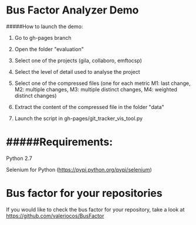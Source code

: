 Bus Factor Analyzer Demo
===========================
#####How to launch the demo:

1) Go to gh-pages branch

2) Open the folder "evaluation"

3) Select one of the projects (gila, collaboro, emftocsp)

4) Select the level of detail used to analyse the project

5) Select one of the compressed files (one for each metric M1: last change, M2: multiple changes, M3: multiple distinct changes, M4: weighted distinct changes)

6) Extract the content of the compressed file in the folder "data"

7) Launch the script in gh-pages/git_tracker_vis_tool.py


#####Requirements:
===========================
Python 2.7

Selenium for Python (https://pypi.python.org/pypi/selenium)


Bus factor for your repositories
===========================
If you would like to check the bus factor for your repository, take a look at https://github.com/valeriocos/BusFactor
